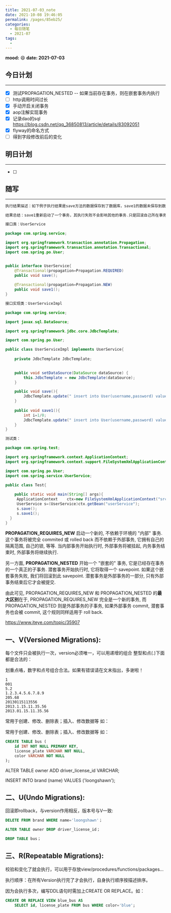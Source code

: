```yaml
---
title: 2021-07-03_note
date: 2021-10-08 19:46:05
permalink: /pages/85eb25/
categories:
  - 每日随笔
  - 2021-07
tags:
  - 
---
```

**mood:** :smile:  																		**date: 2021-07-03**  
## 今日计划  
------
- [x]  测试PROPAGATION_NESTED -- 如果当前存在事务，则在嵌套事务内执行
- [ ] http调用时间过长
- [x] 手动开启关闭事务
- [x] aop注解实现事务
- [x] 记录dao的sql https://blog.csdn.net/qq_36850813/article/details/83092051
- [x] flyway的命名方式
- [ ] 得到字段修改前后的变化
## 明日计划  
------
- [ ]  
## 随写 
------

```java
执行结果描述：如下例子执行结果是save方法的数据保存到了数据库，save1的数据未保存到数据库。

结果总结：save1重新启动了一个事务，其执行失败不会影响其他的事务.只是回滚自己所在事务。

接口类：UserService

package com.spring.service;

import org.springframework.transaction.annotation.Propagation;
import org.springframework.transaction.annotation.Transactional;
import com.spring.po.User;


public interface UserService{
    @Transactional(propagation=Propagation.REQUIRED)
    public void save();
    
    @Transactional(propagation=Propagation.NEW)
    public void save1();
}

接口实现类：UserServiceImpl

package com.spring.service;

import javax.sql.DataSource;

import org.springframework.jdbc.core.JdbcTemplate;

import com.spring.po.User;

public class UserServiceImpl implements UserService{
    
    private JdbcTemplate JdbcTemplate;
    

    public void setDataSource(DataSource dataSource) {
        this.JdbcTemplate = new JdbcTemplate(dataSource);
    }

    public void save(){
        JdbcTemplate.update(" insert into User(username,password) values('55555','555555') ");
    }
    
    public void save1(){
        int i=1/0;
        JdbcTemplate.update(" insert into User(username,password) values('6666666','6666666') ");
    }
}

测试类：

package com.spring.test;

import org.springframework.context.ApplicationContext;
import org.springframework.context.support.FileSystemXmlApplicationContext;

import com.spring.po.User;
import com.spring.service.UserService;

public class Test{
    
    public static void main(String[] args){
     ApplicationContext    ctx=new FileSystemXmlApplicationContext("src/applicationContext.xml");
     UserService s=(UserService)ctx.getBean("userService");
     s.save();
     s.save1();
  }
}
```

 

**PROPAGATION_REQUIRES_NEW** 启动一个新的, 不依赖于环境的 "内部" 事务. 这个事务将被完全 commited 或 rolled back 而不依赖于外部事务, 它拥有自己的隔离范围, 自己的锁, 等等. 当内部事务开始执行时, 外部事务将被挂起, 内务事务结束时, 外部事务将继续执行.


  另一方面, **PROPAGATION_NESTED** 开始一个 "嵌套的" 事务, 它是已经存在事务的一个真正的子事务. 潜套事务开始执行时, 它将取得一个 savepoint. 如果这个嵌套事务失败, 我们将回滚到此 savepoint. 潜套事务是外部事务的一部分, 只有外部事务结束后它才会被提交.

  由此可见, PROPAGATION_REQUIRES_NEW 和 PROPAGATION_NESTED 的**最大区别**在于, PROPAGATION_REQUIRES_NEW 完全是一个新的事务, 而 PROPAGATION_NESTED 则是外部事务的子事务, 如果外部事务 commit, 潜套事务也会被 commit, 这个规则同样适用于 roll back.

https://www.iteye.com/topic/35907





## 一、V(Versioned Migrations):

每个文件只会被执行一次，version必须唯一，可以用递增的组合 整型和点(.)下面都是合法的：

划重点咯，数字和点号组合合法。如果有错误请在文末指出，多谢啦！

```
1
001
5.2
1.2.3.4.5.6.7.8.9
205.68
20130115113556
2013.1.15.11.35.56
2013.01.15.11.35.56
```


常用于创建、修改、删除表；插入、修改数据等 如：

常用于创建、修改、删除表；插入、修改数据等 如：

```sql
CREATE TABLE bus (
    id INT NOT NULL PRIMARY KEY,
    license_plate VARCHAR NOT NULL,
    color VARCHAR NOT NULL
);
```

ALTER TABLE owner ADD driver_license_id VARCHAR;

INSERT INTO brand (name) VALUES ('loongshawn');

## 二、U(Undo Migrations):

回滚即rollback，与version作用相反，版本号与V一致:

```sql
DELETE FROM brand WHERE name='loongshawn'；

ALTER TABLE owner DROP driver_license_id；

DROP TABLE bus；
```



## 三、R(Repeatable Migrations):

校验和变化了就会执行，可以用于存放view/procedures/functions/packages…

执行顺序：在所有Version执行完了才会执行，自身执行顺序按描述排序。

因为会执行多次，编写DDL语句时需加上CREATE OR REPLACE。如：

```sql
CREATE OR REPLACE VIEW blue_bus AS 
    SELECT id, license_plate FROM bus WHERE color='blue';

```


